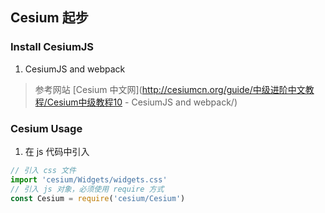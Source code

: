 ## Cesium 起步
### Install CesiumJS
1. CesiumJS and webpack
> 参考网站 [Cesium 中文网](http://cesiumcn.org/guide/中级进阶中文教程/Cesium中级教程10 - CesiumJS and webpack/)
### Cesium Usage
1. 在 js 代码中引入
```js
// 引入 css 文件
import 'cesium/Widgets/widgets.css'
// 引入 js 对象，必须使用 require 方式
const Cesium = require('cesium/Cesium')
```
